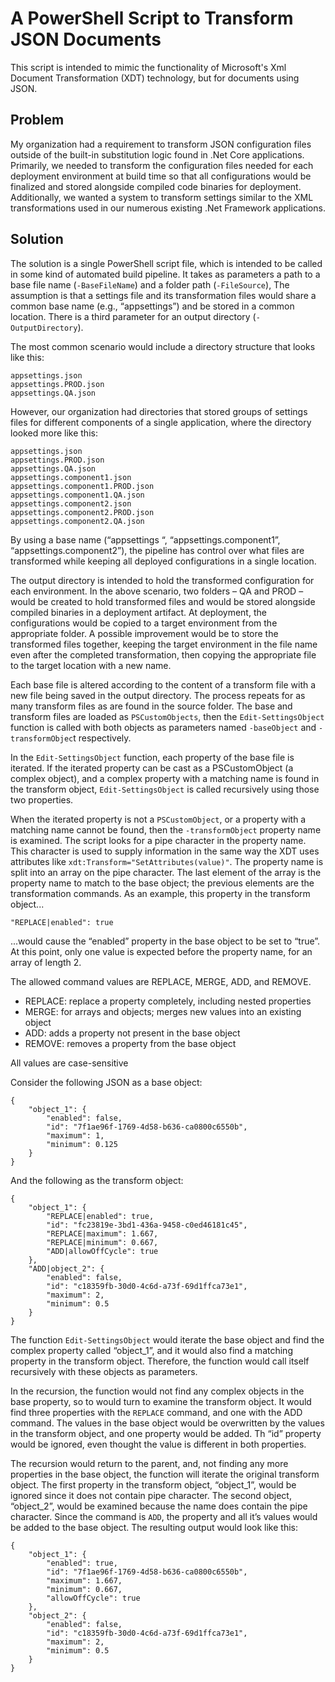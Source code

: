 # A PowerShell Script to Transform JSON Documents
This script is intended to mimic the functionality of Microsoft's Xml Document Transformation (XDT) technology, but for documents using JSON.

## Problem
My organization had a requirement to transform JSON configuration files outside of the built-in substitution logic found in .Net Core applications. Primarily, we needed to transform the configuration files needed for each deployment environment at build time so that all configurations would be finalized and stored alongside compiled code binaries for deployment.  Additionally, we wanted a system to transform settings similar to the XML transformations used in our numerous existing .Net Framework applications. 
## Solution
The solution is a single PowerShell script file, which is intended to be called in some kind of automated build pipeline. It takes as parameters a path to a base file name (`-BaseFileName`) and a folder path (`-FileSource`), The assumption is that a settings file and its transformation files would share a common base name (e.g., “appsettings”) and be stored in a common location. There is a third parameter for an output directory (`-OutputDirectory`).

The most common scenario would include a directory structure that looks like this:

```
appsettings.json
appsettings.PROD.json
appsettings.QA.json
```

However, our organization had directories that stored groups of settings files for different components of a single application, where the directory looked more like this:

```
appsettings.json
appsettings.PROD.json
appsettings.QA.json
appsettings.component1.json
appsettings.component1.PROD.json
appsettings.component1.QA.json
appsettings.component2.json
appsettings.component2.PROD.json
appsettings.component2.QA.json
```

By using a base name (“appsettings “, “appsettings.component1”,  “appsettings.component2”), the pipeline has control over what files are transformed while keeping all deployed configurations in a single location.

The output directory is intended to hold the transformed configuration for each environment. In the above scenario, two folders – QA and PROD – would be created to hold transformed files and would be stored alongside compiled binaries in a deployment artifact. At deployment, the configurations would be copied to a target environment from the appropriate folder. A possible improvement would be to store the transformed files together, keeping the target environment in the file name even after the completed transformation, then copying the appropriate file to the target location with a new name.

Each base file is altered according to the content of a transform file with a new file being saved in the output directory. The process repeats for as many transform files as are found in the source folder. The base and transform files are loaded as `PSCustomObjects`, then the `Edit-SettingsObject` function is called with both objects as parameters named `-baseObject` and `-transformObjec`t respectively. 

In the `Edit-SettingsObject` function, each property of the base file is iterated. If the iterated property can be cast as a PSCustomObject (a complex object), and a complex property with a matching name is found in the transform object, `Edit-SettingsObject` is called recursively using those two properties.

When the iterated property is not a `PSCustomObject`, or a property with a matching name cannot be found, then the `-transformObject` property name is examined. The script looks for a pipe character in the property name. This character is used to supply information in the same way the XDT uses attributes like `xdt:Transform="SetAttributes(value)"`. The property name is split into an array on the pipe character. The last element of the array is the property name to match to the base object; the previous elements are the transformation commands. As an example, this property in the transform object...

`"REPLACE|enabled": true`

...would cause the “enabled” property in the base object to be set to “true”. At this point, only one value is expected before the property name, for an array of length 2.

The allowed command values are REPLACE, MERGE, ADD, and REMOVE.

- REPLACE: replace a property completely, including nested properties
- MERGE: for arrays and objects; merges new values into an existing object
- ADD: adds a property not present in the base object
- REMOVE: removes a property from the base object

All values are case-sensitive

Consider the following JSON as a base object:

```
{
    "object_1": {
        "enabled": false,
        "id": "7f1ae96f-1769-4d58-b636-ca0800c6550b",
        "maximum": 1,
        "minimum": 0.125
    }
}
```

And the following as the transform object:

```
{
    "object_1": {
        "REPLACE|enabled": true,
        "id": "fc23819e-3bd1-436a-9458-c0ed46181c45",
        "REPLACE|maximum": 1.667,
        "REPLACE|minimum": 0.667,
        "ADD|allowOffCycle": true
    },
    "ADD|object_2": {
        "enabled": false,
        "id": "c18359fb-30d0-4c6d-a73f-69d1ffca73e1",
        "maximum": 2,
        "minimum": 0.5
    }
}
```

The function `Edit-SettingsObject` would iterate the base object and find the complex property called “object_1”, and it would also find a matching property in the transform object. Therefore, the function would call itself recursively with these objects as parameters. 

In the recursion, the function would not find any complex objects in the base property, so to would turn to examine the transform object. It would find three properties with the `REPLACE` command, and one with the ADD command. The values in the base object would be overwritten by the values in the transform object, and one property would be added. Th “id” property would be ignored, even thought the value is different in both properties.

The recursion would return to the parent, and, not finding any more properties in the base object, the function will iterate the original transform object. The first property in the transform object, “object_1”, would be ignored since it does not contain pipe character. The second object, “object_2”, would be examined because the name does contain the pipe character. Since the command is `ADD`, the property and all it’s values would be added to the base object. The resulting output would look like this:

```
{
    "object_1": {
        "enabled": true,
        "id": "7f1ae96f-1769-4d58-b636-ca0800c6550b",
        "maximum": 1.667,
        "minimum": 0.667,
        "allowOffCycle": true
    },
    "object_2": {
        "enabled": false,
        "id": "c18359fb-30d0-4c6d-a73f-69d1ffca73e1",
        "maximum": 2,
        "minimum": 0.5
    }
}
```

